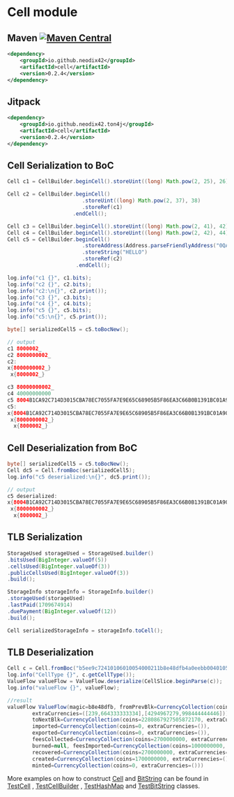 # Cell module

## Maven [![Maven Central][maven-central-svg]][maven-central]

```xml
<dependency>
    <groupId>io.github.neodix42</groupId>
    <artifactId>cell</artifactId>
    <version>0.2.4</version>
</dependency>
```

## Jitpack

```xml
<dependency>
    <groupId>io.github.neodix42.ton4j</groupId>
    <artifactId>cell</artifactId>
    <version>0.2.4</version>
</dependency>
```

## Cell Serialization to BoC

```java
Cell c1 = CellBuilder.beginCell().storeUint((long) Math.pow(2, 25), 26).endCell();

Cell c2 = CellBuilder.beginCell()
                        .storeUint((long) Math.pow(2, 37), 38)
                        .storeRef(c1)
                     .endCell();

Cell c3 = CellBuilder.beginCell().storeUint((long) Math.pow(2, 41), 42).endCell();
Cell c4 = CellBuilder.beginCell().storeUint((long) Math.pow(2, 42), 44).endCell();
Cell c5 = CellBuilder.beginCell()
                        .storeAddress(Address.parseFriendlyAddress("0QAljlSWOKaYCuXTx2OCr9P08y40SC2vw3UeM1hYnI3gDY7I"))
                        .storeString("HELLO")
                        .storeRef(c2)
                      .endCell();

log.info("c1 {}", c1.bits);
log.info("c2 {}", c2.bits);
log.info("c2:\n{}", c2.print());
log.info("c3 {}", c3.bits);
log.info("c4 {}", c4.bits);
log.info("c5 {}", c5.bits);
log.info("c5:\n{}", c5.print());

byte[] serializedCell5 = c5.toBocNew();

// output
c1 8000002_
c2 8000000002_
c2:
x{8000000002_}
 x{8000002_}

c3 80000000002_
c4 40000000000
c5 8004B1CA92C714D3015CBA78EC7055FA7E9E65C68905B5F86EA3C66B0B1391BC01A908A98989F_
c5:
x{8004B1CA92C714D3015CBA78EC7055FA7E9E65C68905B5F86EA3C66B0B1391BC01A908A98989F_}
 x{8000000002_}
  x{8000002_}
```

## Cell Deserialization from BoC

```java
byte[] serializedCell5 = c5.toBocNew();
Cell dc5 = Cell.fromBoc(serializedCell5);
log.info("c5 deserialized:\n{}", dc5.print());

// output
c5 deserialized:
x{8004B1CA92C714D3015CBA78EC7055FA7E9E65C68905B5F86EA3C66B0B1391BC01A908A98989F_}
 x{8000000002_}
  x{8000002_}
```

## TLB Serialization

```java
StorageUsed storageUsed = StorageUsed.builder()
.bitsUsed(BigInteger.valueOf(5))
.cellsUsed(BigInteger.valueOf(3))
.publicCellsUsed(BigInteger.valueOf(3))
.build();

StorageInfo storageInfo = StorageInfo.builder()
.storageUsed(storageUsed)
.lastPaid(1709674914)
.duePayment(BigInteger.valueOf(12))
.build();

Cell serializedStorageInfo = storageInfo.toCell();
```

## TLB Deserialization

```java
Cell c = Cell.fromBoc("b5ee9c72410106010054000211b8e48dfb4a0eebb0040105022581fa7454b05a2ea2ac0fd3a2a5d348d2954008020202012004030015bfffffffbcbd0efda563d00015be000003bcb355ab466ad0001d43b9aca00250775d8011954fc40008b63e6951");
log.info("CellType {}", c.getCellType());
ValueFlow valueFlow = ValueFlow.deserialize(CellSlice.beginParse(c));
log.info("valueFlow {}", valueFlow);

//result
valueFlow ValueFlow(magic=b8e48dfb, fromPrevBlk=CurrencyCollection(coins=2280867924805872170,
        extraCurrencies=([239,664333333334],[4294967279,998444444446])), 
        toNextBlk=CurrencyCollection(coins=2280867927505872170, extraCurrencies=([239,664333333334], [4294967279,998444444446])), 
        imported=CurrencyCollection(coins=0, extraCurrencies=()), 
        exported=CurrencyCollection(coins=0, extraCurrencies=()), 
        feesCollected=CurrencyCollection(coins=2700000000, extraCurrencies=()), 
        burned=null, feesImported=CurrencyCollection(coins=1000000000, extraCurrencies=()), 
        recovered=CurrencyCollection(coins=2700000000, extraCurrencies=()), 
        created=CurrencyCollection(coins=1700000000, extraCurrencies=()), 
        minted=CurrencyCollection(coins=0, extraCurrencies=()))
```

More examples on how to construct [Cell](../cell/src/main/java/org/ton/java/cell/Cell.java)
and [BitString](../bitstring/src/main/java/org/ton/java/bitstring/BitString.java) can be
found in [TestCell](../cell/src/test/java/org/ton/java/cell/TestCell.java)
, [TestCellBuilder](../cell/src/test/java/org/ton/java/cell/TestCellBuilder.java)
, [TestHashMap](../cell/src/test/java/org/ton/java/cell/TestHashMap.java)
and [TestBitString](../bitstring/src/test/java/org/ton/java/bitstring/TestBitString.java) classes.


[maven-central-svg]: https://img.shields.io/maven-central/v/io.github.neodix42/cell

[maven-central]: https://mvnrepository.com/artifact/io.github.neodix42/cell

[ton-svg]: https://img.shields.io/badge/Based%20on-TON-blue

[ton]: https://ton.org